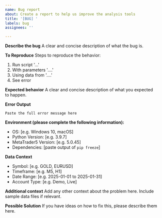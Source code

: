 ```yaml
---
name: Bug report
about: Create a report to help us improve the analysis tools
title: '[BUG] '
labels: bug
assignees: ''

---
```


**Describe the bug**
A clear and concise description of what the bug is.

**To Reproduce**
Steps to reproduce the behavior:
1. Run script '...'
2. With parameters '....'
3. Using data from '....'
4. See error

**Expected behavior**
A clear and concise description of what you expected to happen.

**Error Output**
```
Paste the full error message here
```

**Environment (please complete the following information):**
- OS: [e.g. Windows 10, macOS]
- Python Version: [e.g. 3.9.7]
- MetaTrader5 Version: [e.g. 5.0.45]
- Dependencies: [paste output of `pip freeze`]

**Data Context**
- Symbol: [e.g. GOLD, EURUSD]
- Timeframe: [e.g. M5, H1]
- Date Range: [e.g. 2025-01-01 to 2025-01-31]
- Account Type: [e.g. Demo, Live]

**Additional context**
Add any other context about the problem here. Include sample data files if relevant.

**Possible Solution**
If you have ideas on how to fix this, please describe them here.